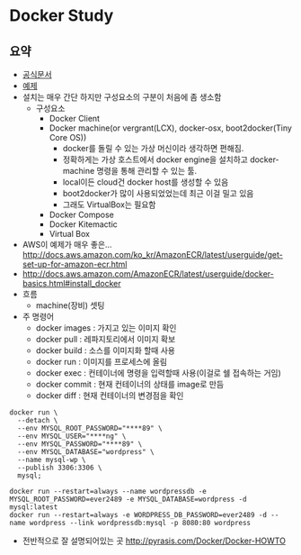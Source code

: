 Docker Study
===

## 요약
- [공식문서](https://docs.docker.com)
- [예제](http://blog.saltfactory.net/docker/running-docker-on-mac-using-with-docker-machine.html)
- 설치는 매우 간단 하지만 구성요소의 구분이 처음에 좀 생소함
  - 구성요소
    - Docker Client
    - Docker machine(or vergrant(LCX), docker-osx, boot2docker(Tiny Core OS))
      - docker를 돌릴 수 있는 가상 머신이라 생각하면 편해짐.
      - 정확하게는 가상 호스트에서 docker engine을 설치하고 docker-machine 명령을 통해 관리할 수 있는 툴.
      - local이든 cloud건 docker host를 생성할 수 있음
      - boot2docker가 많이 사용되었었는데 최근 이걸 밀고 있음
      - 그래도 VirtualBox는 필요함
    - Docker Compose
    - Docker Kitemactic
    - Virtual Box
- AWS이 예제가 매우 좋은... http://docs.aws.amazon.com/ko_kr/AmazonECR/latest/userguide/get-set-up-for-amazon-ecr.html
- http://docs.aws.amazon.com/AmazonECR/latest/userguide/docker-basics.html#install_docker
- 흐름
  - machine(장비) 셋팅
- 주 명령어
  - docker images : 가지고 있는 이미지 확인
  - docker pull : 레파지토리에서 이미지 확보
  - docker build : 소스를 이미지화 할때 사용
  - docker run : 이미지를 프로세스에 올림
  - docker exec : 컨테이너에 명령을 입력할때 사용(이걸로 쉘 접속하는 거임)
  - docker commit : 현재 컨테이너의 상태를 image로 만듬
  - docker diff : 현재 컨테이너의 변경점을 확인

```shell
docker run \
  --detach \
  --env MYSQL_ROOT_PASSWORD="****89" \
  --env MYSQL_USER="****ng" \
  --env MYSQL_PASSWORD="****89" \
  --env MYSQL_DATABASE="wordpress" \
  --name mysql-wp \
  --publish 3306:3306 \
  mysql;

docker run --restart=always --name wordpressdb -e MYSQL_ROOT_PASSWORD=ever2489 -e MYSQL_DATABASE=wordpress -d mysql:latest
docker run --restart=always -e WORDPRESS_DB_PASSWORD=ever2489 -d --name wordpress --link wordpressdb:mysql -p 8080:80 wordpress
```
- 전반적으로 잘 설명되어있는 곳 http://pyrasis.com/Docker/Docker-HOWTO

